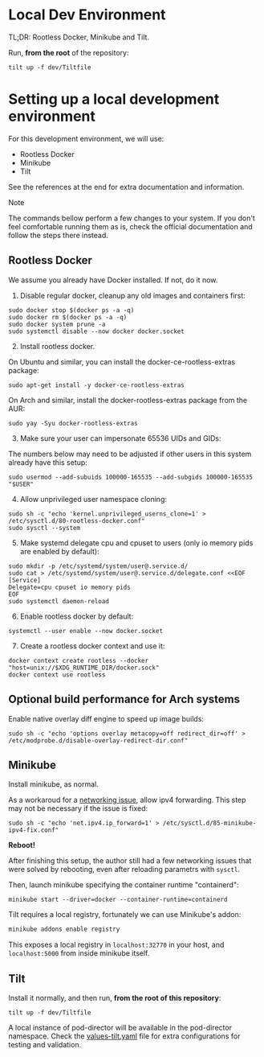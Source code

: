 # Local Dev Environment

TL;DR: Rootless Docker, Minikube and Tilt.

Run, **from the root** of the repository:
```shell
tilt up -f dev/Tiltfile
```

# Setting up a local development environment

For this development environment, we will use:
- Rootless Docker
- Minikube
- Tilt

See the references at the end for extra documentation and information.

> [!NOTE]
> The commands bellow perform a few changes to your system.
> If you don't feel comfortable running them as is, check the official
> documentation and follow the steps there instead.

## Rootless Docker

We assume you already have Docker installed. If not, do it now.

1. Disable regular docker, cleanup any old images and containers first:
```shell
sudo docker stop $(docker ps -a -q)
sudo docker rm $(docker ps -a -q)
sudo docker system prune -a
sudo systemctl disable --now docker docker.socket
```

2. Install rootless docker.

On Ubuntu and similar, you can install the docker-ce-rootless-extras package:
```shell
sudo apt-get install -y docker-ce-rootless-extras
```

On Arch and similar, install the docker-rootless-extras package from the AUR:
```shell
sudo yay -Syu docker-rootless-extras
```

3. Make sure your user can impersonate 65536 UIDs and GIDs:

The numbers below may need to be adjusted if other users in this system already
have this setup:
```shell
sudo usermod --add-subuids 100000-165535 --add-subgids 100000-165535 "$USER"
```

4. Allow unprivileged user namespace cloning:

```shell
sudo sh -c "echo 'kernel.unprivileged_userns_clone=1' > /etc/sysctl.d/80-rootless-docker.conf"
sudo sysctl --system
```

5. Make systemd delegate cpu and cpuset to users (only io memory pids are
enabled by default):

```shell
sudo mkdir -p /etc/systemd/system/user@.service.d/
sudo cat > /etc/systemd/system/user@.service.d/delegate.conf <<EOF
[Service]
Delegate=cpu cpuset io memory pids
EOF
sudo systemctl daemon-reload
```

6. Enable rootless docker by default:

```shell
systemctl --user enable --now docker.socket
```

7. Create a rootless docker context and use it:

```
docker context create rootless --docker "host=unix://$XDG_RUNTIME_DIR/docker.sock"
docker context use rootless
```

## Optional build performance for Arch systems

Enable native overlay diff engine to speed up image builds:

```
sudo sh -c "echo 'options overlay metacopy=off redirect_dir=off' > /etc/modprobe.d/disable-overlay-redirect-dir.conf"
```

## Minikube

Install minikube, as normal.

As a workaroud for a [networking issue](https://github.com/kubernetes/minikube/issues/16962),
allow ipv4 forwarding. This step may not be necessary if the issue is fixed:

```shell
sudo sh -c "echo 'net.ipv4.ip_forward=1' > /etc/sysctl.d/85-minikube-ipv4-fix.conf"
```

**Reboot!**

After finishing this setup, the author still had a few networking issues that
were solved by rebooting, even after reloading parametrs with `sysctl`.

Then, launch minikube specifying the container runtime "containerd":

```
minikube start --driver=docker --container-runtime=containerd
```


Tilt requires a local registry, fortunately we can use Minikube's addon:
```sh
minikube addons enable registry
```

This exposes a local registry in `localhost:32770` in your host, and
`localhost:5000` from inside minikube itself.

## Tilt

Install it normally, and then run, **from the root of this repository**:
```
tilt up -f dev/Tiltfile
```

A local instance of pod-director will be available in the pod-director
namespace. Check the [values-tilt.yaml](./values-tilt.yaml) file for
extra configurations for testing and validation.
